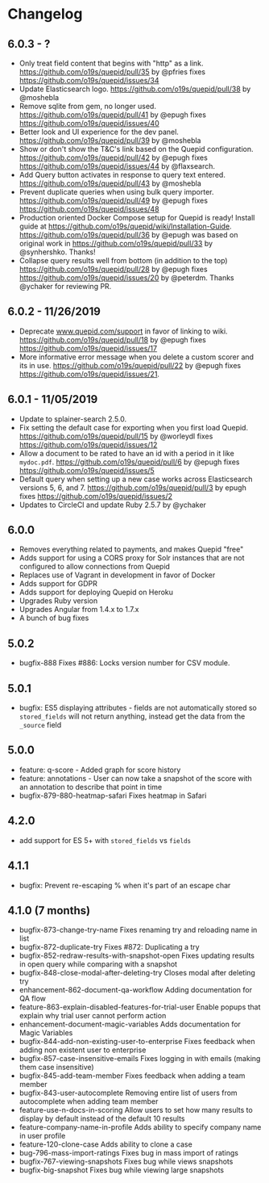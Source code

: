 # Changelog

## 6.0.3 - ?
* Only treat field content that begins with "http" as a link.  https://github.com/o19s/quepid/pull/35 by @pfries fixes https://github.com/o19s/quepid/issues/34
* Update Elasticsearch logo.  https://github.com/o19s/quepid/pull/38 by @moshebla
* Remove sqlite from gem, no longer used.  https://github.com/o19s/quepid/pull/41 by @epugh fixes https://github.com/o19s/quepid/issues/40
* Better look and UI experience for the dev panel.  https://github.com/o19s/quepid/pull/39 by @moshebla
* Show or don't show the T&C's link based on the Quepid configuration.  https://github.com/o19s/quepid/pull/42 by @epugh fixes https://github.com/o19s/quepid/issues/44 by @flaxsearch.
* Add Query button activates in response to query text entered.  https://github.com/o19s/quepid/pull/43 by @moshebla
* Prevent duplicate queries when using bulk query importer.   https://github.com/o19s/quepid/pull/49 by @epugh fixes https://github.com/o19s/quepid/issues/48
* Production oriented Docker Compose setup for Quepid is ready!  Install guide at https://github.com/o19s/quepid/wiki/Installation-Guide.  https://github.com/o19s/quepid/pull/36 by @epugh was based on original work in https://github.com/o19s/quepid/pull/33 by @synhershko.  Thanks!
* Collapse query results well from bottom (in addition to the top) https://github.com/o19s/quepid/pull/28 by @epugh fixes https://github.com/o19s/quepid/issues/20 by @peterdm.  Thanks @ychaker for reviewing PR. 

## 6.0.2 - 11/26/2019
* Deprecate www.quepid.com/support in favor of linking to wiki.  https://github.com/o19s/quepid/pull/18 by @epugh fixes https://github.com/o19s/quepid/issues/17
* More informative error message when you delete a custom scorer and its in use.  https://github.com/o19s/quepid/pull/22 by @epugh fixes https://github.com/o19s/quepid/issues/21.

## 6.0.1 - 11/05/2019
* Update to splainer-search 2.5.0.
* Fix setting the default case for exporting when you first load Quepid.  https://github.com/o19s/quepid/pull/15 by @worleydl fixes https://github.com/o19s/quepid/issues/12
* Allow a document to be rated to have an id with a period in it like `mydoc.pdf`.  https://github.com/o19s/quepid/pull/6 by @epugh fixes https://github.com/o19s/quepid/issues/5
* Default query when setting up a new case works across Elasticsearch versions 5, 6, and 7.   https://github.com/o19s/quepid/pull/3 by epugh fixes https://github.com/o19s/quepid/issues/2
* Updates to CircleCI and update Ruby 2.5.7 by @ychaker



## 6.0.0
* Removes everything related to payments, and makes Quepid "free"
* Adds support for using a CORS proxy for Solr instances that are not configured to allow connections from Quepid
* Replaces use of Vagrant in development in favor of Docker
* Adds support for GDPR
* Adds support for deploying Quepid on Heroku
* Upgrades Ruby version
* Upgrades Angular from 1.4.x to 1.7.x
* A bunch of bug fixes

## 5.0.2
* bugfix-888 Fixes #886: Locks version number for CSV module.

## 5.0.1
* bugfix: ES5 displaying attributes - fields are not automatically stored so `stored_fields` will not return anything, instead get the data from the `_source` field

## 5.0.0
* feature: q-score - Added graph for score history
* feature: annotations - User can now take a snapshot of the score with an annotation to describe that point in time
* bugfix-879-880-heatmap-safari Fixes heatmap in Safari

## 4.2.0
* add support for ES 5+ with `stored_fields` vs `fields`

## 4.1.1
* bugfix: Prevent re-escaping % when it's part of an escape char

## 4.1.0 (7 months)

* bugfix-873-change-try-name Fixes renaming try and reloading name in list
* bugfix-872-duplicate-try Fixes #872: Duplicating a try
* bugfix-852-redraw-results-with-snapshot-open Fixes updating results in open query while comparing with a snapshot
* bugfix-848-close-modal-after-deleting-try Closes modal after deleting try
* enhancement-862-document-qa-workflow Adding documentation for QA flow
* feature-863-explain-disabled-features-for-trial-user Enable popups that explain why trial user cannot perform action
* enhancement-document-magic-variables Adds documentation for Magic Variables
* bugfix-844-add-non-existing-user-to-enterprise Fixes feedback when adding non existent user to enterprise
* bugfix-857-case-insensitive-emails Fixes logging in with emails (making them case insensitive)
* bugfix-845-add-team-member Fixes feedback when adding a team member
* bugfix-843-user-autocomplete Removing entire list of users from autocomplete when adding team member
* feature-use-n-docs-in-scoring Allow users to set how many results to display by default instead of the default 10 results
* feature-company-name-in-profile Adds ability to specify company name in user profile
* feature-120-clone-case Adds ability to clone a case
* bug-796-mass-import-ratings Fixes bug in mass import of ratings
* bugfix-767-viewing-snapshots Fixes bug while views snapshots
* bugfix-big-snapshot Fixes bug while viewing large snapshots
